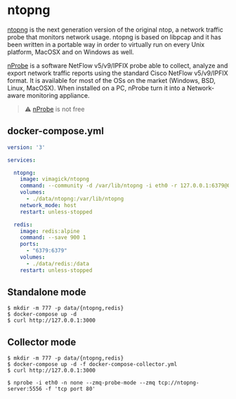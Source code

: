 ntopng
======

[ntopng][1] is the next generation version of the original ntop, a network traffic
probe that monitors network usage. ntopng is based on libpcap and it has been
written in a portable way in order to virtually run on every Unix platform,
MacOSX and on Windows as well.

[nProbe][2] is a software NetFlow v5/v9/IPFIX probe able to collect, analyze and
export network traffic reports using the standard Cisco NetFlow v5/v9/IPFIX
format. It is available for most of the OSs on the market (Windows, BSD, Linux,
MacOSX). When installed on a PC, nProbe turn it into a Network-aware monitoring
appliance.

> :warning: [nProbe][3] is not free

## docker-compose.yml

```yaml
version: '3'

services:

  ntopng:
    image: vimagick/ntopng
    command: --community -d /var/lib/ntopng -i eth0 -r 127.0.0.1:6379@0 -w 0.0.0.0:3000
    volumes:
      - ./data/ntopng:/var/lib/ntopng
    network_mode: host
    restart: unless-stopped

  redis:
    image: redis:alpine
    command: --save 900 1
    ports:
      - "6379:6379"
    volumes:
      - ./data/redis:/data
    restart: unless-stopped
```

## Standalone mode

```
$ mkdir -m 777 -p data/{ntopng,redis}
$ docker-compose up -d
$ curl http://127.0.0.1:3000
```

## Collector mode

```
$ mkdir -m 777 -p data/{ntopng,redis}
$ docker-compose up -d -f docker-compose-collector.yml
$ curl http://127.0.0.1:3000
```

```
$ nprobe -i eth0 -n none --zmq-probe-mode --zmq tcp://ntopng-server:5556 -f 'tcp port 80'
```



[1]: https://www.ntop.org/guides/ntopng/cli_options.html
[2]: https://www.ntop.org/guides/nProbe/cli_options.html
[3]: https://www.ntop.org/products/netflow/nprobe/
